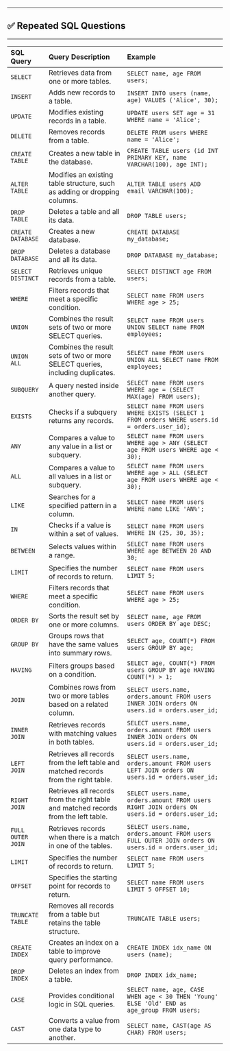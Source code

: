
---

## ✅ Repeated SQL Questions

---
| SQL Query       | Query Description                                                   | Example                                                                                                  |
| :-------------- | :------------------------------------------------------------------ | :------------------------------------------------------------------------------------------------------- |
| `SELECT`        | Retrieves data from one or more tables.                             | `SELECT name, age FROM users;`                                                                           |
| `INSERT`        | Adds new records to a table.                                        | `INSERT INTO users (name, age) VALUES ('Alice', 30);`                                                    |
| `UPDATE`        | Modifies existing records in a table.                               | `UPDATE users SET age = 31 WHERE name = 'Alice';`                                                        |
| `DELETE`        | Removes records from a table.                                       | `DELETE FROM users WHERE name = 'Alice';`                                                                |
| `CREATE TABLE`  | Creates a new table in the database.                                | `CREATE TABLE users (id INT PRIMARY KEY, name VARCHAR(100), age INT);`                                  |
| `ALTER TABLE`   | Modifies an existing table structure, such as adding or dropping columns. | `ALTER TABLE users ADD email VARCHAR(100);`                                                              |
| `DROP TABLE`    | Deletes a table and all its data.                                   | `DROP TABLE users;`                                                                                      |
| `CREATE DATABASE` | Creates a new database.                                             | `CREATE DATABASE my_database;`                                                                           |
| `DROP DATABASE` | Deletes a database and all its data.                                | `DROP DATABASE my_database;`                                                                             |
| `SELECT DISTINCT` | Retrieves unique records from a table.                              | `SELECT DISTINCT age FROM users;`                                                                        |
| `WHERE`         | Filters records that meet a specific condition.                     | `SELECT name FROM users WHERE age > 25;`                                                                 |
| `UNION`     | Combines the result sets of two or more SELECT queries.              | `SELECT name FROM users UNION SELECT name FROM employees;`                                               |
| `UNION ALL` | Combines the result sets of two or more SELECT queries, including duplicates. | `SELECT name FROM users UNION ALL SELECT name FROM employees;`                                           |
| `SUBQUERY`  | A query nested inside another query.                                 | `SELECT name FROM users WHERE age = (SELECT MAX(age) FROM users);`                                       |
| `EXISTS`    | Checks if a subquery returns any records.                            | `SELECT name FROM users WHERE EXISTS (SELECT 1 FROM orders WHERE users.id = orders.user_id);`            |
| `ANY`       | Compares a value to any value in a list or subquery.                 | `SELECT name FROM users WHERE age > ANY (SELECT age FROM users WHERE age < 30);`                         |
| `ALL`       | Compares a value to all values in a list or subquery.                | `SELECT name FROM users WHERE age > ALL (SELECT age FROM users WHERE age < 30);`                         |
| `LIKE`      | Searches for a specified pattern in a column.                        | `SELECT name FROM users WHERE name LIKE 'AN%';`                                                          |
| `IN`        | Checks if a value is within a set of values.                         | `SELECT name FROM users WHERE IN (25, 30, 35);`                                                          |
| `BETWEEN`   | Selects values within a range.                                       | `SELECT name FROM users WHERE age BETWEEN 20 AND 30;`                                                    |
| `LIMIT`     | Specifies the number of records to return.                           | `SELECT name FROM users LIMIT 5;`                                                                        |
| `WHERE`         | Filters records that meet a specific condition.                        | `SELECT name FROM users WHERE age > 25;`                                                                 |
| `ORDER BY`      | Sorts the result set by one or more columns.                           | `SELECT name, age FROM users ORDER BY age DESC;`                                                         |
| `GROUP BY`      | Groups rows that have the same values into summary rows.               | `SELECT age, COUNT(*) FROM users GROUP BY age;`                                                          |
| `HAVING`        | Filters groups based on a condition.                                   | `SELECT age, COUNT(*) FROM users GROUP BY age HAVING COUNT(*) > 1;`                                      |
| `JOIN`          | Combines rows from two or more tables based on a related column.       | `SELECT users.name, orders.amount FROM users INNER JOIN orders ON users.id = orders.user_id;`           |
| `INNER JOIN`    | Retrieves records with matching values in both tables.                 | `SELECT users.name, orders.amount FROM users INNER JOIN orders ON users.id = orders.user_id;`           |
| `LEFT JOIN`     | Retrieves all records from the left table and matched records from the right table. | `SELECT users.name, orders.amount FROM users LEFT JOIN orders ON users.id = orders.user_id;`            |
| `RIGHT JOIN`    | Retrieves all records from the right table and matched records from the left table. | `SELECT users.name, orders.amount FROM users RIGHT JOIN orders ON users.id = orders.user_id;`           |
| `FULL OUTER JOIN` | Retrieves records when there is a match in one of the tables.          | `SELECT users.name, orders.amount FROM users FULL OUTER JOIN orders ON users.id = orders.user_id;`      |
| `LIMIT`      | Specifies the number of records to return.                           | `SELECT name FROM users LIMIT 5;`                                                          |
| `OFFSET`     | Specifies the starting point for records to return.                  | `SELECT name FROM users LIMIT 5 OFFSET 10;`                                                |
| `TRUNCATE TABLE` | Removes all records from a table but retains the table structure.    | `TRUNCATE TABLE users;`                                                                    |
| `CREATE INDEX` | Creates an index on a table to improve query performance.            | `CREATE INDEX idx_name ON users (name);`                                                   |
| `DROP INDEX` | Deletes an index from a table.                                       | `DROP INDEX idx_name;`                                                                     |
| `CASE`       | Provides conditional logic in SQL queries.                           | `SELECT name, age, CASE WHEN age < 30 THEN 'Young' ELSE 'Old' END as age_group FROM users;` |
| `CAST`       | Converts a value from one data type to another.                      | `SELECT name, CAST(age AS CHAR) FROM users;`                                               |